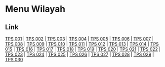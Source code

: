 # Menu Wilayah

## Link

[TPS 001](https://github.com/gigit-pemilu/pemilu-2024-72-sulawesi-tengah/tree/main/pileg-dpr/hitung-suara/sub/72-sulawesi-tengah/sub/71-kota-palu/sub/06-tatanga/sub/1005-duyu/sub/001-tps)
 | 
[TPS 002](https://github.com/gigit-pemilu/pemilu-2024-72-sulawesi-tengah/tree/main/pileg-dpr/hitung-suara/sub/72-sulawesi-tengah/sub/71-kota-palu/sub/06-tatanga/sub/1005-duyu/sub/002-tps)
 | 
[TPS 003](https://github.com/gigit-pemilu/pemilu-2024-72-sulawesi-tengah/tree/main/pileg-dpr/hitung-suara/sub/72-sulawesi-tengah/sub/71-kota-palu/sub/06-tatanga/sub/1005-duyu/sub/003-tps)
 | 
[TPS 004](https://github.com/gigit-pemilu/pemilu-2024-72-sulawesi-tengah/tree/main/pileg-dpr/hitung-suara/sub/72-sulawesi-tengah/sub/71-kota-palu/sub/06-tatanga/sub/1005-duyu/sub/004-tps)
 | 
[TPS 005](https://github.com/gigit-pemilu/pemilu-2024-72-sulawesi-tengah/tree/main/pileg-dpr/hitung-suara/sub/72-sulawesi-tengah/sub/71-kota-palu/sub/06-tatanga/sub/1005-duyu/sub/005-tps)
 | 
[TPS 006](https://github.com/gigit-pemilu/pemilu-2024-72-sulawesi-tengah/tree/main/pileg-dpr/hitung-suara/sub/72-sulawesi-tengah/sub/71-kota-palu/sub/06-tatanga/sub/1005-duyu/sub/006-tps)
 | 
[TPS 007](https://github.com/gigit-pemilu/pemilu-2024-72-sulawesi-tengah/tree/main/pileg-dpr/hitung-suara/sub/72-sulawesi-tengah/sub/71-kota-palu/sub/06-tatanga/sub/1005-duyu/sub/007-tps)
 | 
[TPS 008](https://github.com/gigit-pemilu/pemilu-2024-72-sulawesi-tengah/tree/main/pileg-dpr/hitung-suara/sub/72-sulawesi-tengah/sub/71-kota-palu/sub/06-tatanga/sub/1005-duyu/sub/008-tps)
 | 
[TPS 009](https://github.com/gigit-pemilu/pemilu-2024-72-sulawesi-tengah/tree/main/pileg-dpr/hitung-suara/sub/72-sulawesi-tengah/sub/71-kota-palu/sub/06-tatanga/sub/1005-duyu/sub/009-tps)
 | 
[TPS 010](https://github.com/gigit-pemilu/pemilu-2024-72-sulawesi-tengah/tree/main/pileg-dpr/hitung-suara/sub/72-sulawesi-tengah/sub/71-kota-palu/sub/06-tatanga/sub/1005-duyu/sub/010-tps)
 | 
[TPS 011](https://github.com/gigit-pemilu/pemilu-2024-72-sulawesi-tengah/tree/main/pileg-dpr/hitung-suara/sub/72-sulawesi-tengah/sub/71-kota-palu/sub/06-tatanga/sub/1005-duyu/sub/011-tps)
 | 
[TPS 012](https://github.com/gigit-pemilu/pemilu-2024-72-sulawesi-tengah/tree/main/pileg-dpr/hitung-suara/sub/72-sulawesi-tengah/sub/71-kota-palu/sub/06-tatanga/sub/1005-duyu/sub/012-tps)
 | 
[TPS 013](https://github.com/gigit-pemilu/pemilu-2024-72-sulawesi-tengah/tree/main/pileg-dpr/hitung-suara/sub/72-sulawesi-tengah/sub/71-kota-palu/sub/06-tatanga/sub/1005-duyu/sub/013-tps)
 | 
[TPS 014](https://github.com/gigit-pemilu/pemilu-2024-72-sulawesi-tengah/tree/main/pileg-dpr/hitung-suara/sub/72-sulawesi-tengah/sub/71-kota-palu/sub/06-tatanga/sub/1005-duyu/sub/014-tps)
 | 
[TPS 015](https://github.com/gigit-pemilu/pemilu-2024-72-sulawesi-tengah/tree/main/pileg-dpr/hitung-suara/sub/72-sulawesi-tengah/sub/71-kota-palu/sub/06-tatanga/sub/1005-duyu/sub/015-tps)
 | 
[TPS 016](https://github.com/gigit-pemilu/pemilu-2024-72-sulawesi-tengah/tree/main/pileg-dpr/hitung-suara/sub/72-sulawesi-tengah/sub/71-kota-palu/sub/06-tatanga/sub/1005-duyu/sub/016-tps)
 | 
[TPS 017](https://github.com/gigit-pemilu/pemilu-2024-72-sulawesi-tengah/tree/main/pileg-dpr/hitung-suara/sub/72-sulawesi-tengah/sub/71-kota-palu/sub/06-tatanga/sub/1005-duyu/sub/017-tps)
 | 
[TPS 018](https://github.com/gigit-pemilu/pemilu-2024-72-sulawesi-tengah/tree/main/pileg-dpr/hitung-suara/sub/72-sulawesi-tengah/sub/71-kota-palu/sub/06-tatanga/sub/1005-duyu/sub/018-tps)
 | 
[TPS 019](https://github.com/gigit-pemilu/pemilu-2024-72-sulawesi-tengah/tree/main/pileg-dpr/hitung-suara/sub/72-sulawesi-tengah/sub/71-kota-palu/sub/06-tatanga/sub/1005-duyu/sub/019-tps)
 | 
[TPS 020](https://github.com/gigit-pemilu/pemilu-2024-72-sulawesi-tengah/tree/main/pileg-dpr/hitung-suara/sub/72-sulawesi-tengah/sub/71-kota-palu/sub/06-tatanga/sub/1005-duyu/sub/020-tps)
 | 
[TPS 021](https://github.com/gigit-pemilu/pemilu-2024-72-sulawesi-tengah/tree/main/pileg-dpr/hitung-suara/sub/72-sulawesi-tengah/sub/71-kota-palu/sub/06-tatanga/sub/1005-duyu/sub/021-tps)
 | 
[TPS 022](https://github.com/gigit-pemilu/pemilu-2024-72-sulawesi-tengah/tree/main/pileg-dpr/hitung-suara/sub/72-sulawesi-tengah/sub/71-kota-palu/sub/06-tatanga/sub/1005-duyu/sub/022-tps)
 | 
[TPS 023](https://github.com/gigit-pemilu/pemilu-2024-72-sulawesi-tengah/tree/main/pileg-dpr/hitung-suara/sub/72-sulawesi-tengah/sub/71-kota-palu/sub/06-tatanga/sub/1005-duyu/sub/023-tps)
 | 
[TPS 024](https://github.com/gigit-pemilu/pemilu-2024-72-sulawesi-tengah/tree/main/pileg-dpr/hitung-suara/sub/72-sulawesi-tengah/sub/71-kota-palu/sub/06-tatanga/sub/1005-duyu/sub/024-tps)
 | 
[TPS 025](https://github.com/gigit-pemilu/pemilu-2024-72-sulawesi-tengah/tree/main/pileg-dpr/hitung-suara/sub/72-sulawesi-tengah/sub/71-kota-palu/sub/06-tatanga/sub/1005-duyu/sub/025-tps)
 | 
[TPS 026](https://github.com/gigit-pemilu/pemilu-2024-72-sulawesi-tengah/tree/main/pileg-dpr/hitung-suara/sub/72-sulawesi-tengah/sub/71-kota-palu/sub/06-tatanga/sub/1005-duyu/sub/026-tps)
 | 
[TPS 027](https://github.com/gigit-pemilu/pemilu-2024-72-sulawesi-tengah/tree/main/pileg-dpr/hitung-suara/sub/72-sulawesi-tengah/sub/71-kota-palu/sub/06-tatanga/sub/1005-duyu/sub/027-tps)
 | 
[TPS 028](https://github.com/gigit-pemilu/pemilu-2024-72-sulawesi-tengah/tree/main/pileg-dpr/hitung-suara/sub/72-sulawesi-tengah/sub/71-kota-palu/sub/06-tatanga/sub/1005-duyu/sub/028-tps)
 | 
[TPS 029](https://github.com/gigit-pemilu/pemilu-2024-72-sulawesi-tengah/tree/main/pileg-dpr/hitung-suara/sub/72-sulawesi-tengah/sub/71-kota-palu/sub/06-tatanga/sub/1005-duyu/sub/029-tps)
 | 
[TPS 030](https://github.com/gigit-pemilu/pemilu-2024-72-sulawesi-tengah/tree/main/pileg-dpr/hitung-suara/sub/72-sulawesi-tengah/sub/71-kota-palu/sub/06-tatanga/sub/1005-duyu/sub/030-tps)

